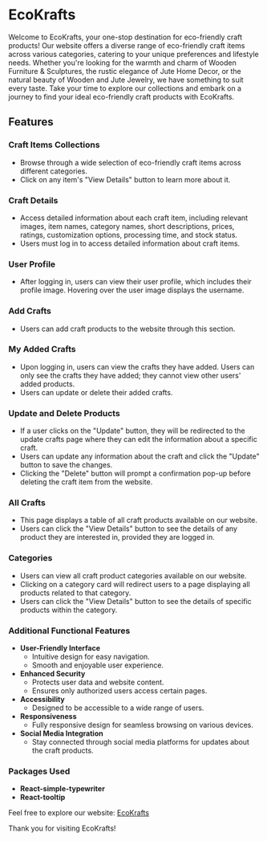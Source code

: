 # EcoKrafts

Welcome to EcoKrafts, your one-stop destination for eco-friendly craft products! Our website offers a diverse range of eco-friendly craft items across various categories, catering to your unique preferences and lifestyle needs. Whether you're looking for the warmth and charm of Wooden Furniture & Sculptures, the rustic elegance of Jute Home Decor, or the natural beauty of Wooden and Jute Jewelry, we have something to suit every taste. Take your time to explore our collections and embark on a journey to find your ideal eco-friendly craft products with EcoKrafts.

## Features

### Craft Items Collections
- Browse through a wide selection of eco-friendly craft items across different categories.
- Click on any item's "View Details" button to learn more about it.

### Craft Details
- Access detailed information about each craft item, including relevant images, item names, category names, short descriptions, prices, ratings, customization options, processing time, and stock status.
- Users must log in to access detailed information about craft items.

### User Profile
- After logging in, users can view their user profile, which includes their profile image. Hovering over the user image displays the username.

### Add Crafts
- Users can add craft products to the website through this section.

### My Added Crafts
- Upon logging in, users can view the crafts they have added. Users can only see the crafts they have added; they cannot view other users' added products.
- Users can update or delete their added crafts.

### Update and Delete Products
- If a user clicks on the "Update" button, they will be redirected to the update crafts page where they can edit the information about a specific craft.
- Users can update any information about the craft and click the "Update" button to save the changes.
- Clicking the "Delete" button will prompt a confirmation pop-up before deleting the craft item from the website.

### All Crafts
- This page displays a table of all craft products available on our website.
- Users can click the "View Details" button to see the details of any product they are interested in, provided they are logged in.

### Categories
- Users can view all craft product categories available on our website.
- Clicking on a category card will redirect users to a page displaying all products related to that category.
- Users can click the "View Details" button to see the details of specific products within the category.

### Additional Functional Features

- **User-Friendly Interface**
  - Intuitive design for easy navigation.
  - Smooth and enjoyable user experience.
- **Enhanced Security**
  - Protects user data and website content.
  - Ensures only authorized users access certain pages.
- **Accessibility**
  - Designed to be accessible to a wide range of users.
- **Responsiveness**
  - Fully responsive design for seamless browsing on various devices.
- **Social Media Integration**
  - Stay connected through social media platforms for updates about the craft products.

### Packages Used
- **React-simple-typewriter**
- **React-tooltip**

Feel free to explore our website: [EcoKrafts](https://ecokrafts-client.web.app/)

Thank you for visiting EcoKrafts!
